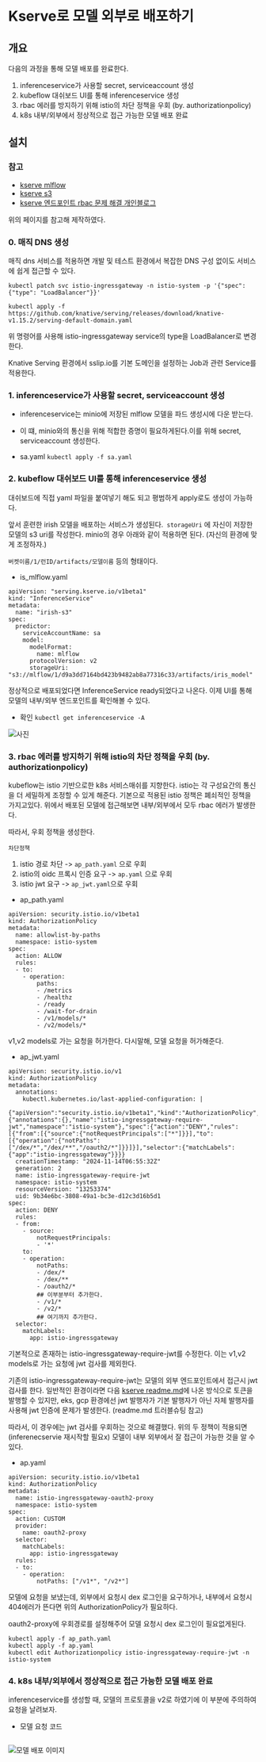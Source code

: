# Kserve로 모델 외부로 배포하기

## 개요
다음의 과정을 통해 모델 배포를 완료한다.

1. inferenceservice가 사용할 secret, serviceaccount 생성
2. kubeflow 대쉬보드 UI를 통해 inferenceservice 생성
3. rbac 에러를 방지하기 위해 istio의 차단 정책을 우회 (by. authorizationpolicy)
4. k8s 내부/외부에서 정상적으로 접근 가능한 모델 배포 완료


## 설치

### 참고
- [kserve mlflow](https://kserve.github.io/website/latest/modelserving/v1beta1/mlflow/v2/#deploy-with-inferenceservice)
- [kserve s3](https://kserve.github.io/website/latest/modelserving/storage/s3/s3/)
- [kserve 엔드포인트 rbac 문제 해결 개인블로그](https://kyeongseo.tistory.com/entry/kserve-%EC%82%AC%EC%9A%A9-%EB%B0%8F-%EC%84%A4%EC%A0%95-%EA%B0%80%EC%9D%B4%EB%93%9C) 

위의 페이지를 참고해 제작하였다.

### 0. 매직 DNS 생성

매직 dns 서비스를 적용하면 개발 및 테스트 환경에서 복잡한 DNS 구성 없이도 서비스에 쉽게 접근할 수 있다.
 

```
kubectl patch svc istio-ingressgateway -n istio-system -p '{"spec": {"type": "LoadBalancer"}}'

kubectl apply -f https://github.com/knative/serving/releases/download/knative-v1.15.2/serving-default-domain.yaml
 ```
위 명령어를 사용해 istio-ingressgateway service의 type을 LoadBalancer로 변경한다.

Knative Serving 환경에서 sslip.io를 기본 도메인을 설정하는 Job과 관련 Service를 적용한다.
 


 


### 1. inferenceservice가 사용할 secret, serviceaccount 생성

- inferenceservice는 minio에 저장된 mlflow 모델을 파드 생성시에 다운 받는다. 
- 이 떄, minio와의 통신을 위해 적합한 증명이 필요하게된다.이를 위해 secret, serviceaccount 생성한다.

- sa.yaml
`kubectl apply -f sa.yaml`

### 2. kubeflow 대쉬보드 UI를 통해 inferenceservice 생성
대쉬보드에 직접 yaml 파일을 붙여넣기 해도 되고 평범하게 apply로도 생성이 가능하다.

앞서 훈련한 irish 모델을 배포하는 서비스가 생성된다.` storageUri` 에 자신이 저장한 모델의 s3 uri를 작성한다. minio의 경우 아래와 같이 적용하면 된다. (자신의 환경에 맞게 조정하자.)

`버켓이름/1/런ID/artifacts/모델이름` 등의 형태이다.

- is_mlflow.yaml
```
apiVersion: "serving.kserve.io/v1beta1"
kind: "InferenceService"
metadata:
  name: "irish-s3"
spec:
  predictor:
    serviceAccountName: sa
    model:
      modelFormat:
        name: mlflow
      protocolVersion: v2
      storageUri: "s3://mlflow/1/d9a3dd7164bd423b9482ab8a77316c33/artifacts/iris_model"

```


정상적으로 배포되었다면 InferenceService ready되었다고 나온다. 이제 UI를 통해 모델의 내부/외부 엔드포인트를 확인해볼 수 있다.
- 확인
`kubectl get inferenceservice -A`

![사진](/9.trobleshooting-image/ks.png)



### 3. rbac 에러를 방지하기 위해 istio의 차단 정책을 우회 (by. authorizationpolicy)

kubeflow는 istio 기반으로한 k8s 서비스매쉬를 지향한다. istio는 각 구성요간의 통신을 더 세밀하게 조정할 수 있게 해준다. 기본으로 적용된 istio 정책은 폐쇠적인 정책을 가지고있다. 위에서 배포된 모델에 접근해보면 내부/외부에서 모두 rbac 에러가 발생한다. 

따라서, 우회 정책을 생성한다.

`차단정책`
1. istio 경로 차단 -> `ap_path.yaml` 으로 우회
2. istio의 oidc 프록시 인증 요구 -> `ap.yaml` 으로 우회
3. istio jwt 요구 -> `ap_jwt.yaml`으로 우회

- ap_path.yaml

```
apiVersion: security.istio.io/v1beta1
kind: AuthorizationPolicy
metadata:
  name: allowlist-by-paths
  namespace: istio-system
spec:
  action: ALLOW
  rules:
  - to:
    - operation:
        paths:
        - /metrics
        - /healthz
        - /ready
        - /wait-for-drain
        - /v1/models/*
        - /v2/models/*
```
v1,v2 models로 가는 요청을 허가한다. 다시말해, 모델 요청을 허가해준다.



- ap_jwt.yaml

```
apiVersion: security.istio.io/v1
kind: AuthorizationPolicy
metadata:
  annotations:
    kubectl.kubernetes.io/last-applied-configuration: |
      {"apiVersion":"security.istio.io/v1beta1","kind":"AuthorizationPolicy","metadata":{"annotations":{},"name":"istio-ingressgateway-require-jwt","namespace":"istio-system"},"spec":{"action":"DENY","rules":[{"from":[{"source":{"notRequestPrincipals":["*"]}}],"to":[{"operation":{"notPaths":["/dex/*","/dex/**","/oauth2/*"]}}]}],"selector":{"matchLabels":{"app":"istio-ingressgateway"}}}}
  creationTimestamp: "2024-11-14T06:55:32Z"
  generation: 2
  name: istio-ingressgateway-require-jwt
  namespace: istio-system
  resourceVersion: "13253374"
  uid: 9b34e6bc-3808-49a1-bc3e-d12c3d16b5d1
spec:
  action: DENY
  rules:
  - from:
    - source:
        notRequestPrincipals:
        - '*'
    to:
    - operation:
        notPaths:
        - /dex/*
        - /dex/**
        - /oauth2/*
        ## 이부분부터 추가한다.
        - /v1/*
        - /v2/*
        ## 여기까지 추가한다.
  selector:
    matchLabels:
      app: istio-ingressgateway
```
기본적으로 존재하는 istio-ingressgateway-require-jwt를 수정한다. 이는 v1,v2 models로 가는 요청에 jwt 검사를 제외한다.

기존의 istio-ingressgateway-require-jwt는 모델의 외부 엔드포인트에서 접근시 jwt 검사를 한다. 일반적인 환경이라면 다음 [kserve readme.md](https://github.com/kserve/kserve/blob/master/docs/samples/istio-dex/README.md)에 나온 방식으로 토큰을 발행할 수 있지만, eks, gcp 환경에선 jwt 발행자가 기본 발행자가 아닌 자체 발행자를 사용해 jwt 인증에 문제가 발생한다. (readme.md 트러블슈팅 참고)

따라서, 이 경우에는 jwt 검사를 우회하는 것으로 해결했다. 위의 두 정책이 적용되면 (inferenecservie 재시작할 필요x) 모델이 내부 외부에서 잘 접근이 가능한 것을 알 수 있다.

- ap.yaml
```
apiVersion: security.istio.io/v1beta1
kind: AuthorizationPolicy
metadata:
  name: istio-ingressgateway-oauth2-proxy
  namespace: istio-system
spec:
  action: CUSTOM
  provider:
    name: oauth2-proxy
  selector:
    matchLabels:
      app: istio-ingressgateway
  rules:
  - to:
    - operation:
        notPaths: ["/v1*", "/v2*"]
```
모델에 요청을 보냈는데, 외부에서 요청시 dex 로그인을 요구하거나, 내부에서 요청시 404에러가 뜬다면 위의 AuthorizationPolicy가 필요하다.

oauth2-proxy에 우회경로를 설정해주어 모델 요청시 dex 로그인이 필요없게된다.



```
kubectl apply -f ap_path.yaml
kubectl apply -f ap.yaml
kubectl edit Authorizationpolicy istio-ingressgateway-require-jwt -n istio-system

```



### 4. k8s 내부/외부에서 정상적으로 접근 가능한 모델 배포 완료

inferenceservice를 생성할 때, 모델의 프로토콜을 v2로 하였기에 이 부분에 주의하여 요청을 날려보자. 

- 모델 요청 코드
```
```

![모델 배포 이미지]()




